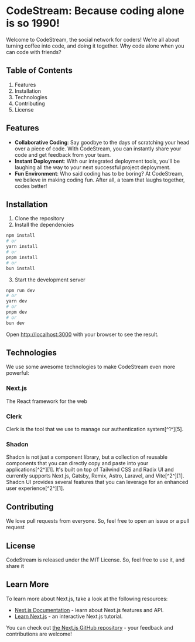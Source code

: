 # CodeStream: Because coding alone is so 1990!

Welcome to CodeStream, the social network for coders! We're all about turning coffee into code, and doing it together. Why code alone when you can code with friends?

## Table of Contents
1. Features
2. Installation
3. Technologies
4. Contributing
5. License

## Features
- **Collaborative Coding**: Say goodbye to the days of scratching your head over a piece of code. With CodeStream, you can instantly share your code and get feedback from your team.
- **Instant Deployment**: With our integrated deployment tools, you'll be laughing all the way to your next successful project deployment.
- **Fun Environment**: Who said coding has to be boring? At CodeStream, we believe in making coding fun. After all, a team that laughs together, codes better!

## Installation

1. Clone the repository
2. Install the dependencies
```bash
npm install
# or
yarn install
# or
pnpm install
# or
bun install
```
3. Start the development server
```bash
npm run dev
# or
yarn dev
# or
pnpm dev
# or
bun dev
```
Open [http://localhost:3000](http://localhost:3000) with your browser to see the result.

## Technologies
We use some awesome technologies to make CodeStream even more powerful:

### Next.js
The React framework for the web

### Clerk
Clerk is the tool that we use to manage our authentication system[^1^][5].

### Shadcn
Shadcn is not just a component library, but a collection of reusable components that you can directly copy and paste into your applications[^2^][1]. It's built on top of Tailwind CSS and Radix UI and currently supports Next.js, Gatsby, Remix, Astro, Laravel, and Vite[^2^][1]. Shadcn UI provides several features that you can leverage for an enhanced user experience[^2^][1].

## Contributing
We love pull requests from everyone. So, feel free to open an issue or a pull request

## License
CodeStream is released under the MIT License. So, feel free to use it, and share it

## Learn More
To learn more about Next.js, take a look at the following resources:

- [Next.js Documentation](https://nextjs.org/docs) - learn about Next.js features and API.
- [Learn Next.js](https://nextjs.org/learn) - an interactive Next.js tutorial.

You can check out [the Next.js GitHub repository](https://github.com/vercel/next.js/) - your feedback and contributions are welcome!
